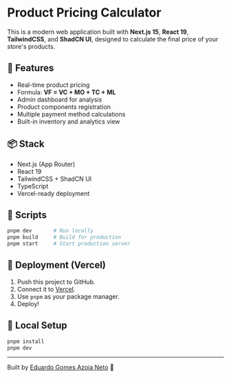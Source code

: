 
# Product Pricing Calculator

This is a modern web application built with **Next.js 15**, **React 19**, **TailwindCSS**, and **ShadCN UI**, designed to calculate the final price of your store's products.

## 🚀 Features

- Real-time product pricing
- Formula: **VF = VC + MO + TC + ML**
- Admin dashboard for analysis
- Product components registration
- Multiple payment method calculations
- Built-in inventory and analytics view

## 📦 Stack

- Next.js (App Router)
- React 19
- TailwindCSS + ShadCN UI
- TypeScript
- Vercel-ready deployment

## 📄 Scripts

```bash
pnpm dev       # Run locally
pnpm build     # Build for production
pnpm start     # Start production server
```

## 🔧 Deployment (Vercel)

1. Push this project to GitHub.
2. Connect it to [Vercel](https://vercel.com/).
3. Use `pnpm` as your package manager.
4. Deploy!

## 🧪 Local Setup

```bash
pnpm install
pnpm dev
```

---

Built by [Eduardo Gomes Azoia Neto](https://github.com/orealdudao) 💚
